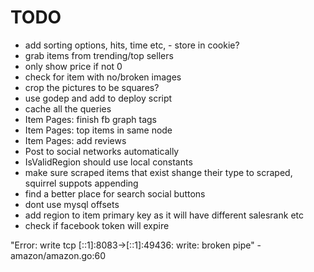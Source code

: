 TODO
====

- add sorting options, hits, time etc, - store in cookie?
- grab items from trending/top sellers
- only show price if not 0
- check for item with no/broken images
- crop the pictures to be squares?
- use godep and add to deploy script
- cache all the queries
- Item Pages: finish fb graph tags
- Item Pages: top items in same node
- Item Pages: add reviews
- Post to social networks automatically
- IsValidRegion should use local constants
- make sure scraped items that exist shange their type to scraped, squirrel suppots appending
- find a better place for search social buttons
- dont use mysql offsets
- add region to item primary key as it will have different salesrank etc
- check if facebook token will expire

"Error: write tcp [::1]:8083->[::1]:49436: write: broken pipe" - amazon/amazon.go:60
